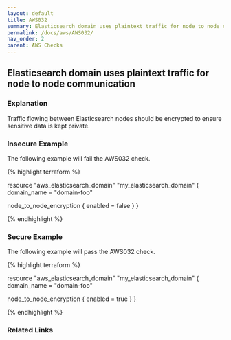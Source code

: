 ```yaml
---
layout: default
title: AWS032
summary: Elasticsearch domain uses plaintext traffic for node to node communication.
permalink: /docs/aws/AWS032/
nav_order: 2
parent: AWS Checks
---
```


## Elasticsearch domain uses plaintext traffic for node to node communication

### Explanation


Traffic flowing between Elasticsearch nodes should be encrypted to ensure sensitive data is kept private.



### Insecure Example

The following example will fail the AWS032 check.

{% highlight terraform %}

resource "aws_elasticsearch_domain" "my_elasticsearch_domain" {
  domain_name = "domain-foo"

  node_to_node_encryption {
    enabled = false
  }
}

{% endhighlight %}



### Secure Example

The following example will pass the AWS032 check.

{% highlight terraform %}

resource "aws_elasticsearch_domain" "my_elasticsearch_domain" {
  domain_name = "domain-foo"

  node_to_node_encryption {
    enabled = true
  }
}

{% endhighlight %}


### Related Links


